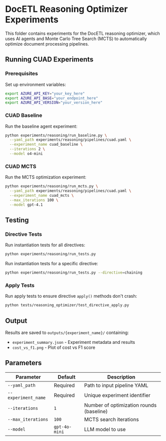 # DocETL Reasoning Optimizer Experiments

This folder contains experiments for the DocETL reasoning optimizer, which uses AI agents and Monte Carlo Tree Search (MCTS) to automatically optimize document processing pipelines.

## Running CUAD Experiments

### Prerequisites

Set up environment variables:
```bash
export AZURE_API_KEY="your_key_here"
export AZURE_API_BASE="your_endpoint_here" 
export AZURE_API_VERSION="your_version_here"
```

### CUAD Baseline

Run the baseline agent experiment:

```bash
python experiments/reasoning/run_baseline.py \
  --yaml_path experiments/reasoning/pipelines/cuad.yaml \
  --experiment_name cuad_baseline \
  --iterations 2 \
  --model o4-mini
```

### CUAD MCTS

Run the MCTS optimization experiment:

```bash
python experiments/reasoning/run_mcts.py \
  --yaml_path experiments/reasoning/pipelines/cuad.yaml \
  --experiment_name cuad_mcts \
  --max_iterations 100 \
  --model gpt-4.1
```

## Testing

### Directive Tests

Run instantiation tests for all directives:
```bash
python experiments/reasoning/run_tests.py
```

Run instantiation tests for a specific directive:
```bash
python experiments/reasoning/run_tests.py --directive=chaining
```

### Apply Tests

Run apply tests to ensure directive `apply()` methods don't crash:
```bash
python tests/reasoning_optimizer/test_directive_apply.py
```

## Output

Results are saved to `outputs/{experiment_name}/` containing:
- `experiment_summary.json` - Experiment metadata and results
- `cost_vs_f1.png` - Plot of cost vs F1 score

## Parameters

| Parameter | Default | Description |
|-----------|---------|-------------|
| `--yaml_path` | Required | Path to input pipeline YAML |
| `--experiment_name` | Required | Unique experiment identifier |
| `--iterations` | `1` | Number of optimization rounds (baseline) |
| `--max_iterations` | `100` | MCTS search iterations |
| `--model` | `gpt-4o-mini` | LLM model to use |
